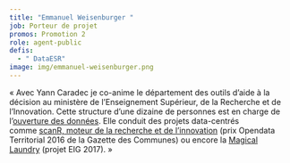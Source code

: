 ```yaml
---
title: "Emmanuel Weisenburger "
job: Porteur de projet
promos: Promotion 2
role: agent-public
defis:
  - " DataESR"
image: img/emmanuel-weisenburger.png
---
```

« Avec Yann Caradec je co-anime le département des outils d’aide à la décision au ministère de l’Enseignement Supérieur, de la Recherche et de l’Innovation. Cette structure d’une dizaine de personnes est en charge de l’[ouverture des données](https://data.enseignementsup-recherche.gouv.fr/). Elle conduit des projets data-centrés comme [scanR, moteur de la recherche et de l’innovation](http://scanr.enseignementsup-recherche.gouv.fr/) (prix Opendata Territorial 2016 de la Gazette des Communes) ou encore la [Magical Laundry](https://github.com/eig-2017/the-magical-csv-merge-machine) (projet EIG 2017). »